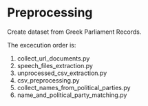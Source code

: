 # Preprocessing
Create dataset from Greek Parliament Records.

The excecution order is:
1) collect_url_documents.py 
2) speech_files_extraction.py
3) unprocessed_csv_extraction.py
4) csv_preprocessing.py
5) collect_names_from_political_parties.py
6) name_and_political_party_matching.py
